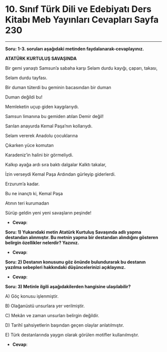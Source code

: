 # 10. Sınıf Türk Dili ve Edebiyatı Ders Kitabı Meb Yayınları Cevapları Sayfa 230

---

**Soru: 1-3. soruları aşağıdaki metinden faydalanarak-cevaplayınız.**

**ATATÜRK KURTULUŞ SAVAŞINDA**

Bir gemi yanaştı Samsun’a sabaha karşı Selam durdu kayığı, çaparı, takası,

 Selam durdu tayfası.

 Bir duman tüterdi bu geminin bacasından bir duman

Duman değildi bu!

 Memleketin uçup giden kaygılarıydı.

 Samsun limanına bu gemiden atılan Demir değil!

Sarılan anayurda Kemal Paşa’nın kollarıydı.

 Selam vererek Anadolu çocuklarına

 Çıkarken yüce komutan

 Karadeniz’in halini bir görmeliydi.

Kalkıp ayağa ardı sıra baktı dalgalar Kalktı takalar,

 İzin verseydi Kemal Paşa Ardından gürleyip giderlerdi.

 Erzurum’a kadar.

Bu ne inançtı ki, Kemal Paşa

 Atının teri kurumadan

 Sürüp geldin yeni yeni savaşların peşinde!

-   **Cevap**:

**Soru: 1) Yukarıdaki metin Atatürk Kurtuluş Savaşında adlı yapma destandan alınmıştır. Bu metnin yapma bir destandan alındığını gösteren belirgin özellikler nelerdir? Yazınız.**

-   **Cevap**:

**Soru: 2) Destanın konusunu göz önünde bulundurarak bu destanın yazılma sebepleri hakkındaki düşüncelerinizi açıklayınız.**

-   **Cevap**:

**Soru: 3) Metinle ilgili aşağıdakilerden hangisine ulaşılabilir?**

A) Göç konusu işlenmiştir.

 B) Olağanüstü unsurlara yer verilmiştir.

 C) Mekân ve zaman unsurları belirgin değildir.

 D) Tarihî şahsiyetlerin başından geçen olaylar anlatılmıştır.

 E) Türk destanlarında yaygın olarak görülen motifler kullanılmıştır.

-   **Cevap**: